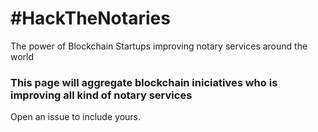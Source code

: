 # #HackTheNotaries
The power of Blockchain Startups improving notary services around the world

### This page will aggregate blockchain iniciatives who is improving all kind of notary services

Open an issue to include yours.

